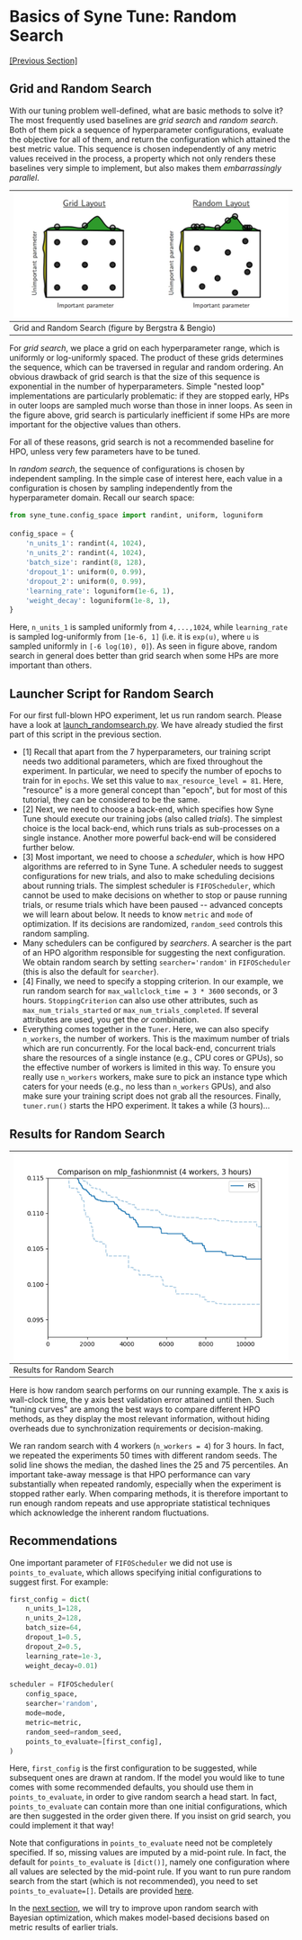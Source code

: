 # Basics of Syne Tune: Random Search


[[Previous Section]](basics_setup.md)


## Grid and Random Search

With our tuning problem well-defined, what are basic methods to solve it?
The most frequently used baselines are *grid search* and *random search*. Both
of them pick a sequence of hyperparameter configurations, evaluate the objective
for all of them, and return the configuration which attained the best metric
value. This sequence is chosen independently of any metric values received in
the process, a property which not only renders these baselines very simple to
implement, but also makes them *embarrassingly parallel*.

| ![Grid and Random Search](img/gridC.png) |
| :--- |
| Grid and Random Search (figure by Bergstra & Bengio) |

For *grid search*, we place a grid on each hyperparameter range, which is
uniformly or log-uniformly spaced. The product of these grids determines the
sequence, which can be traversed in regular and random ordering. An obvious
drawback of grid search is that the size of this sequence is exponential
in the number of hyperparameters. Simple "nested loop" implementations are
particularly problematic: if they are stopped early, HPs in outer loops are
sampled much worse than those in inner loops. As seen in the figure above,
grid search is particularly inefficient if some HPs are more important for
the objective values than others.

For all of these reasons, grid search is not a recommended baseline for HPO,
unless very few parameters have to be tuned.

In *random search*, the sequence of configurations is chosen by independent
sampling. In the simple case of interest here, each value in a configuration
is chosen by sampling independently from the hyperparameter domain. Recall
our search space:

```python
from syne_tune.config_space import randint, uniform, loguniform

config_space = {
    'n_units_1': randint(4, 1024),
    'n_units_2': randint(4, 1024),
    'batch_size': randint(8, 128),
    'dropout_1': uniform(0, 0.99),
    'dropout_2': uniform(0, 0.99),
    'learning_rate': loguniform(1e-6, 1),
    'weight_decay': loguniform(1e-8, 1),
}
```

Here, `n_units_1` is sampled uniformly from `4,...,1024`, while `learning_rate`
is sampled log-uniformly from `[1e-6, 1]` (i.e. it is `exp(u)`, where `u` is
sampled uniformly in `[-6 log(10), 0]`). As seen in figure above, random search in
general does better than grid search when some HPs are more important than
others.


## Launcher Script for Random Search

For our first full-blown HPO experiment, let us run random search. Please have a
look at [launch_randomsearch.py](scripts/launch_randomsearch.py). We have already
studied the first part of this script in the previous section.
* [1] Recall that apart from the 7 hyperparameters, our training script needs
  two additional parameters, which are fixed throughout the experiment. In
  particular, we need to specify the number of epochs to train for in `epochs`.
  We set this value to `max_resource_level = 81`. Here, "resource" is a more
  general concept than "epoch", but for most of this tutorial, they can be
  considered to be the same.
* [2] Next, we need to choose a back-end, which specifies how Syne Tune should
  execute our training jobs (also called *trials*). The simplest choice is the 
  local back-end, which runs trials as sub-processes on a single instance.
  Another more powerful back-end will be considered further below.
* [3] Most important, we need to choose a *scheduler*, which is how HPO
  algorithms are referred to in Syne Tune. A scheduler needs to suggest
  configurations for new trials, and also to make scheduling decisions about
  running trials.
  The simplest scheduler is `FIFOScheduler`, which cannot be used to make
  decisions on whether to stop or pause running trials, or resume trials
  which have been paused -- advanced concepts we will learn about below. It
  needs to know `metric` and `mode` of optimization. If its decisions are
  randomized, `random_seed` controls this random sampling.
* Many schedulers can be configured by *searchers*. A searcher is the part
  of an HPO algorithm responsible for suggesting the next configuration.
  We obtain random search by setting `searcher='random'` in `FIFOScheduler`
  (this is also the default for `searcher`).
* [4] Finally, we need to specify a stopping criterion. In our example,
  we run random search for `max_wallclock_time = 3 * 3600` seconds, or 3
  hours. `StoppingCriterion` can also use other attributes, such as
  `max_num_trials_started` or `max_num_trials_completed`. If several
  attributes are used, you get the *or* combination.
* Everything comes together in the `Tuner`. Here, we can also specify
  `n_workers`, the number of workers. This is the maximum number of trials
  which are run concurrently. For the local back-end, concurrent trials
  share the resources of a single instance (e.g., CPU cores or GPUs), so
  the effective number of workers is limited in this way.
  To ensure you really use `n_workers` workers, make sure to pick an
  instance type which caters for your needs (e.g., no less than `n_workers`
  GPUs), and also make sure your training script does not grab all the
  resources. Finally, `tuner.run()` starts the HPO experiment. It takes a
  while (3 hours)...


## Results for Random Search

| ![Results for Random Search](img/tutorial_rs.png) |
| :--- |
| Results for Random Search |

Here is how random search performs on our running example. The x axis is
wall-clock time, the y axis best validation error attained until then.
Such "tuning curves" are among the best ways to compare different HPO
methods, as they display the most relevant information, without hiding
overheads due to synchronization requirements or decision-making.

We ran random search with 4 workers (`n_workers = 4`) for 3 hours. In fact,
we repeated the experiments 50 times with different random seeds. The solid
line shows the median, the dashed lines the 25 and 75 percentiles. An
important take-away message is that HPO performance can vary substantially
when repeated randomly, especially when the experiment is stopped rather
early. When comparing methods, it is therefore important to run enough
random repeats and use appropriate statistical techniques which acknowledge
the inherent random fluctuations.


## Recommendations

One important parameter of `FIFOScheduler` we did not use is `points_to_evaluate`,
which allows specifying initial configurations to suggest first. For example:

```python
first_config = dict(
    n_units_1=128,
    n_units_2=128,
    batch_size=64,
    dropout_1=0.5,
    dropout_2=0.5,
    learning_rate=1e-3,
    weight_decay=0.01)

scheduler = FIFOScheduler(
    config_space,
    searcher='random',
    mode=mode,
    metric=metric,
    random_seed=random_seed,
    points_to_evaluate=[first_config],
)
```
Here, `first_config` is the first configuration to be suggested, while subsequent
ones are drawn at random. If the model you would like to tune comes with some
recommended defaults, you should use them in `points_to_evaluate`, in order to
give random search a head start. In fact, `points_to_evaluate` can contain more
than one initial configurations, which are then suggested in the order given
there. If you insist on grid search, you could implement it that way!

Note that configurations in `points_to_evaluate` need not be completely specified.
If so, missing values are imputed by a mid-point rule. In fact, the default for
`points_to_evaluate` is `[dict()]`, namely one configuration where all values are
selected by the mid-point rule. If you want to run pure random search from the
start (which is not recommended), you need to set `points_to_evaluate=[]`. Details
are provided [here](../../schedulers.md#fifoscheduler).

In the [next section](basics_bayesopt.md), we will try to improve upon random
search with Bayesian optimization, which makes model-based decisions based on
metric results of earlier trials.
